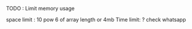 
TODO : Limit memory usage 

space limit : 10 pow 6 of array length or 4mb
Time limit: ? check whatsapp